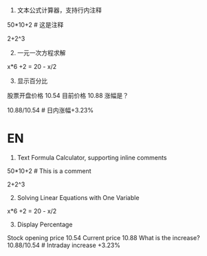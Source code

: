 1. 文本公式计算器，支持行内注释

50*10+2 # 这是注释

2+2^3

2. 一元一次方程求解

x*6 +2 = 20 - x/2

3. 显示百分比

股票开盘价格 10.54 目前价格 10.88 涨幅是？ 

10.88/10.54  # 日内涨幅+3.23%



# EN

1. Text Formula Calculator, supporting inline comments

50*10+2 # This is a comment

2+2^3

2. Solving Linear Equations with One Variable

x*6 +2 = 20 - x/2

3. Display Percentage

Stock opening price 10.54 Current price 10.88 What is the increase?
10.88/10.54  # Intraday increase +3.23%